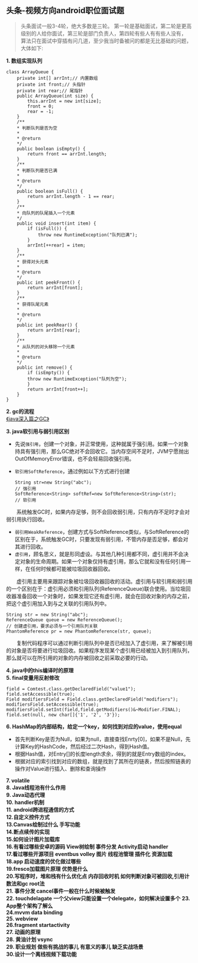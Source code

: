 ## 头条-视频方向android职位面试题
>头条面试一般3-4轮，绝大多数是三轮。
第一轮是基础面试，第二轮是更高级别的人给你面试，第三轮是部门负责人，第四轮有些人有有些人没有，
算法只在面试中穿插有问几道，至少我当时备被问的都是无比基础的问题，
大体如下:

**1. 数组实现队列**


    class ArrayQueue {
        private int[] arrInt;// 内置数组
        private int front;// 头指针
        private int rear;// 尾指针
        public ArrayQueue(int size) {
            this.arrInt = new int[size];
            front = 0;
            rear = -1;
        }
        /**
        * 判断队列是否为空
        *
        * @return
        */
        public boolean isEmpty() {
            return front == arrInt.length;
        }
        /**
        * 判断队列是否已满
        *
        * @return
        */
        public boolean isFull() {
            return arrInt.length - 1 == rear;
        }
        /**
        * 向队列的队尾插入一个元素
        */
        public void insert(int item) {
            if (isFull()) {
                throw new RuntimeException("队列已满");
            }
            arrInt[++rear] = item;
        }
        /**
        * 获得对头元素
        *
        * @return
        */
        public int peekFront() {
            return arrInt[front];
        }
        /**
        * 获得队尾元素
        *
        * @return
        */
        public int peekRear() {
            return arrInt[rear];
        }
        /**
        * 从队列的对头移除一个元素
        *
        * @return
        */
        public int remove() {
            if (isEmpty()) {
            throw new RuntimeException("队列为空");
            }
            return arrInt[front++];
        }
    }    

**2. gc的流程**  
[《java深入篇之GC》](https://www.jianshu.com/p/b4760ef4b07f)  

**3. java软引用与弱引用区别**  
- 先说`强引用`，创建一个对象，并正常使用，这种就属于强引用。如果一个对象持具有强引用，那么GC绝对不会回收它。当内存空间不足时，JVM宁愿抛出OutOfMemoryError错误，也不会轻易回收强引用。
- `软引用SoftReference`，通过例如以下方式进行创建    

      String str=new String("abc");                                     // 强引用
      SoftReference<String> softRef=new SoftReference<String>(str);     // 软引用     

&ensp;&ensp;&ensp;&ensp;系统触发GC时，如果内存足够，则不会回收弱引用，只有内存不足时才会对弱引用执行回收。
- `弱引用WeakReference`，创建方式与SoftReference类似，与SoftReference的区别在于，系统触发GC时，只要发现有弱引用，不管内存是否足够，都会对其进行回收。    
- ``虚引用``，顾名思义，就是形同虚设。与其他几种引用都不同，虚引用并不会决定对象的生命周期。如果一个对象仅持有虚引用，那么它就和没有任何引用一样，在任何时候都可能被垃圾回收器回收。

&ensp;&ensp;&ensp;&ensp;虚引用主要用来跟踪对象被垃圾回收器回收的活动。虚引用与软引用和弱引用的一个区别在于：虚引用必须和引用队列(ReferenceQueue)联合使用。当垃圾回收器准备回收一个对象时，如果发现它还有虚引用，就会在回收对象的内存之前，把这个虚引用加入到与之关联的引用队列中。

    String str = new String("abc");
    ReferenceQueue queue = new ReferenceQueue();
    // 创建虚引用，要求必须与一个引用队列关联
    PhantomReference pr = new PhantomReference(str, queue);
&ensp;&ensp;&ensp;&ensp;复制代码程序可以通过判断引用队列中是否已经加入了虚引用，来了解被引用的对象是否将要进行垃圾回收。如果程序发现某个虚引用已经被加入到引用队列，那么就可以在所引用的对象的内存被回收之前采取必要的行动。


**4. java中的this编译时的原理**  
**5. final变量用反射修改**

    field = Comtest.class.getDeclaredField("value1");
    field.setAccessible(true);
    Field modifiersField = Field.class.getDeclaredField("modifiers");
    modifiersField.setAccessible(true);
    modifiersField.setInt(field,field.getModifiers()&~Modifier.FINAL);
    field.set(null, new char[]{'1', '2', '3'});


**6. HashMap的内部结构，给定一个key，如何找到对应的value，使用equal**  
- 首先判断Key是否为Null，如果为null，直接查找Enrty[0]，如果不是Null，先计算Key的HashCode，然后经过二次Hash，得到Hash值。  
- 根据Hash值，对Entry[]的长度length求余，得到的就是Entry数组的index。  
- 根据对应的索引找到对应的数组，就是找到了其所在的链表，然后按照链表的操作对Value进行插入、删除和查询操作  

**7. volatile**  
**8. Java线程池有什么作用**  
**9. Java动态代理**  
**10. handler机制**  
**11. android跨进程通信的方式**  
**12.自定义控件方式**  
**13.Canvas绘制过什么 手写功能**  
**14.断点续传的实现**  
**15.如何设计图片加载库**  
**16.有看过哪些安卓的源码 View树绘制 事件分发 Activity启动 handler**  
**17.看过哪些开源项目 eventbus volley 图片 线程池管理 插件化 资源加载**  
**18.app 启动速度的优化做过哪些**  
**19.fresco加载图片原理 优势是什么**  
**20.写程序时，堆和栈有什么优化点 内存回收时机 如何判断对象可被回收,引用计数法和gc root法**  
**21. 事件分发 cancel事件一般在什么时候被触发**  
**22. touchdelagate**     **一个父view只能设置一个delegate，如何解决设置多个**
**23. App整个架构了解么**  
**24.mvvm data binding**  
**25. webview**  
**26.fragment startactivity**  
**27. 动画的原理**  
**28. 黄油计划 vsync**  
**29. 职业规划 做些有挑战的事儿 有意义的事儿 缺乏实战场景**  
**30.设计一个离线视频下载功能**
